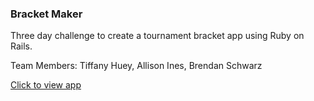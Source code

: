 
### Bracket Maker

Three day challenge to create a tournament bracket app using Ruby on Rails. 

Team Members: Tiffany Huey, Allison Ines, Brendan Schwarz

[Click to view app](https://bwackits.herokuapp.com/)